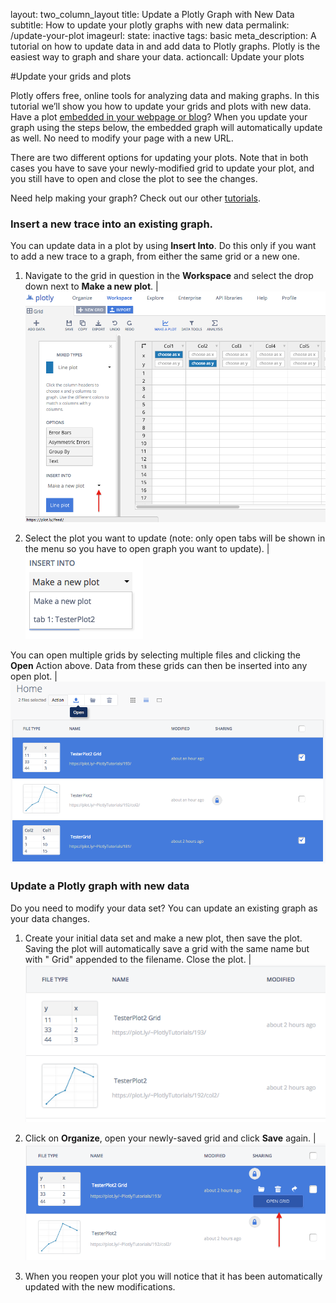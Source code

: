 layout: two_column_layout
title: Update a Plotly Graph with New Data
subtitle: How to update your plotly graphs with new data
permalink: /update-your-plot
imageurl: 
state: inactive
tags: basic
meta_description: A tutorial on how to update data in and add data to Plotly graphs. Plotly is the easiest way to graph and share your data. 
actioncall: Update your plots

#Update your grids and plots

Plotly offers free, online tools for analyzing data and making graphs. In this tutorial we’ll show you how to update your grids and plots with new data. Have a plot [embedded in your webpage or blog](http://help.plot.ly/embed-graphs-in-websites)? When you update your graph using the steps below, the embedded graph will automatically update as well. No need to modify your page with a new URL.

There are two different options for updating your plots. Note that in both cases you have to save your newly-modified grid to update your plot, and you still have to open and close the plot to see the changes.

Need help making your graph? Check out our other [tutorials](http://help.plot.ly/tutorials/).

### Insert a new trace into an existing graph.

You can update data in a plot by using **Insert Into**. Do this only if you want to add a new trace to a graph, from either the same grid or a new one.

1) Navigate to the grid in question in the **Workspace** and select the drop down next to **Make a new plot**.  | ![Workspace](/static/images/update-your-plot/workspace.png)

2) Select the plot you want to update (note: only open tabs will be shown in the menu so you have to open graph you want to update).  | ![Insert data into plot](/static/images/update-your-plot/insert-into.png)

You can open multiple grids by selecting multiple files and clicking the **Open** Action above. Data from these grids can then be inserted into any open plot. | ![Open multiple grids](/static/images/update-your-plot/open-multiple-grids.png)

### Update a Plotly graph with new data

Do you need to modify your data set? You can update an existing graph as your data changes. 

1) Create your initial data set and make a new plot, then save the plot. Saving the plot will automatically save a grid with the same name but with " Grid" appended to the filename. Close the plot. | ![New grid](/static/images/update-your-plot/new-grid.png)

2) Click on **Organize**, open your newly-saved grid and click **Save** again. | ![New grid](/static/images/update-your-plot/open-grid.png)

3) When you reopen your plot you will notice that it has been
automatically updated with the new modifications.
